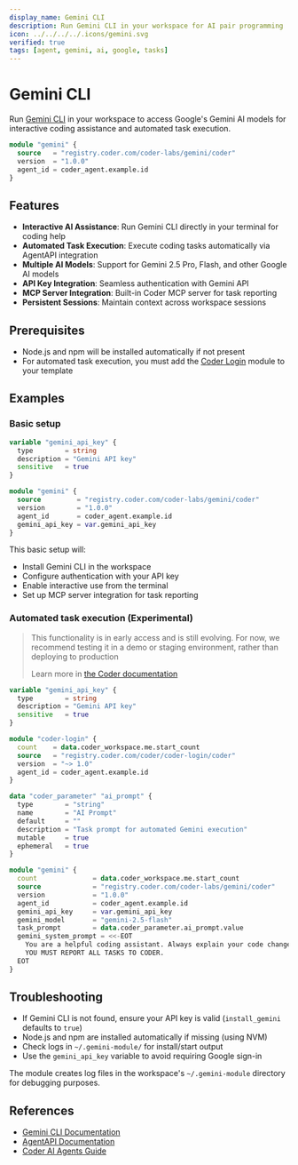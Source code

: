 ```yaml
---
display_name: Gemini CLI
description: Run Gemini CLI in your workspace for AI pair programming
icon: ../../../../.icons/gemini.svg
verified: true
tags: [agent, gemini, ai, google, tasks]
---
```


# Gemini CLI

Run [Gemini CLI](https://github.com/google-gemini/gemini-cli) in your workspace to access Google's Gemini AI models for interactive coding assistance and automated task execution.

```tf
module "gemini" {
  source   = "registry.coder.com/coder-labs/gemini/coder"
  version  = "1.0.0"
  agent_id = coder_agent.example.id
}
```

## Features

- **Interactive AI Assistance**: Run Gemini CLI directly in your terminal for coding help
- **Automated Task Execution**: Execute coding tasks automatically via AgentAPI integration
- **Multiple AI Models**: Support for Gemini 2.5 Pro, Flash, and other Google AI models
- **API Key Integration**: Seamless authentication with Gemini API
- **MCP Server Integration**: Built-in Coder MCP server for task reporting
- **Persistent Sessions**: Maintain context across workspace sessions

## Prerequisites

- Node.js and npm will be installed automatically if not present
- For automated task execution, you must add the [Coder Login](https://registry.coder.com/modules/coder/coder-login) module to your template

## Examples

### Basic setup

```tf
variable "gemini_api_key" {
  type        = string
  description = "Gemini API key"
  sensitive   = true
}

module "gemini" {
  source         = "registry.coder.com/coder-labs/gemini/coder"
  version        = "1.0.0"
  agent_id       = coder_agent.example.id
  gemini_api_key = var.gemini_api_key
}
```

This basic setup will:

- Install Gemini CLI in the workspace
- Configure authentication with your API key
- Enable interactive use from the terminal
- Set up MCP server integration for task reporting

### Automated task execution (Experimental)

> This functionality is in early access and is still evolving.
> For now, we recommend testing it in a demo or staging environment,
> rather than deploying to production
>
> Learn more in [the Coder documentation](https://coder.com/docs/ai-coder)

```tf
variable "gemini_api_key" {
  type        = string
  description = "Gemini API key"
  sensitive   = true
}

module "coder-login" {
  count    = data.coder_workspace.me.start_count
  source   = "registry.coder.com/coder/coder-login/coder"
  version  = "~> 1.0"
  agent_id = coder_agent.example.id
}

data "coder_parameter" "ai_prompt" {
  type        = "string"
  name        = "AI Prompt"
  default     = ""
  description = "Task prompt for automated Gemini execution"
  mutable     = true
  ephemeral   = true
}

module "gemini" {
  count              = data.coder_workspace.me.start_count
  source             = "registry.coder.com/coder-labs/gemini/coder"
  version            = "1.0.0"
  agent_id           = coder_agent.example.id
  gemini_api_key     = var.gemini_api_key
  gemini_model       = "gemini-2.5-flash"
  task_prompt        = data.coder_parameter.ai_prompt.value
  gemini_system_prompt = <<-EOT
    You are a helpful coding assistant. Always explain your code changes clearly.
    YOU MUST REPORT ALL TASKS TO CODER.
  EOT
}
```

## Troubleshooting

- If Gemini CLI is not found, ensure your API key is valid (`install_gemini` defaults to `true`)
- Node.js and npm are installed automatically if missing (using NVM)
- Check logs in `~/.gemini-module/` for install/start output
- Use the `gemini_api_key` variable to avoid requiring Google sign-in

The module creates log files in the workspace's `~/.gemini-module` directory for debugging purposes.

## References

- [Gemini CLI Documentation](https://github.com/google-gemini/gemini-cli)
- [AgentAPI Documentation](https://github.com/coder/agentapi)
- [Coder AI Agents Guide](https://coder.com/docs/ai-coder)
